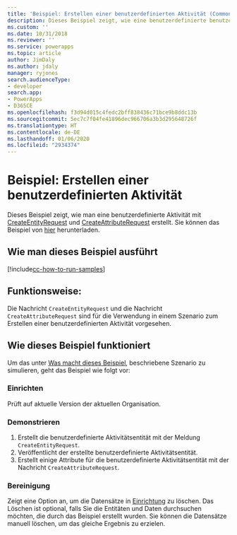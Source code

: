 ```yaml
---
title: 'Beispiel: Erstellen einer benutzerdefinierten Aktivität (Common Data Service) | Microsoft-Dokumentation'
description: Dieses Beispiel zeigt, wie eine benutzerdefinierte benutzerdefinierten Aktivität erstellet wird.
ms.custom: ''
ms.date: 10/31/2018
ms.reviewer: ''
ms.service: powerapps
ms.topic: article
author: JimDaly
ms.author: jdaly
manager: ryjones
search.audienceType:
- developer
search.app:
- PowerApps
- D365CE
ms.openlocfilehash: f3d94d015c4fedc2bff838436c71bce9b8ddc13b
ms.sourcegitcommit: 5ec7c7f04fe41896dec966706a3b3d295648726f
ms.translationtype: HT
ms.contentlocale: de-DE
ms.lasthandoff: 01/06/2020
ms.locfileid: "2934374"
---
```

# <a name="sample-create-a-custom-activity"></a>Beispiel: Erstellen einer benutzerdefinierten Aktivität

Dieses Beispiel zeigt, wie man eine benutzerdefinierte Aktivität mit [CreateEntityRequest](https://docs.microsoft.com/dotnet/api/microsoft.xrm.sdk.messages.createentityrequest?view=dynamics-general-ce-9) und [CreateAttributeRequest](https://docs.microsoft.com/dotnet/api/microsoft.xrm.sdk.messages.createattributerequest?view=dynamics-general-ce-9) erstellt. Sie können das Beispiel von [hier](https://github.com/Microsoft/PowerApps-Samples/tree/master/cds/orgsvc/C%23/CustomActivity) herunterladen. 

## <a name="how-to-run-this-sample"></a>Wie man dieses Beispiel ausführt

[!include[cc-how-to-run-samples](../../includes/cc-how-to-run-samples.md)]

## <a name="what-this-sample-does"></a>Funktionsweise:

Die Nachricht `CreateEntityRequest` und die Nachricht `CreateAttributeRequest` sind für die Verwendung in einem Szenario zum Erstellen einer benutzerdefinierten Aktivität vorgesehen.

## <a name="how-this-sample-works"></a>Wie dieses Beispiel funktioniert

Um das unter [Was macht dieses Beispiel](#what-this-sample-does), beschriebene Szenario zu simulieren, geht das Beispiel wie folgt vor:

### <a name="setup"></a>Einrichten

Prüft auf aktuelle Version der aktuellen Organisation.

### <a name="demonstrate"></a>Demonstrieren

1. Erstellt die benutzerdefinierte Aktivitätsentität mit der Meldung `CreateEntityRequest`.
2. Veröffentlicht der erstellte benutzerdefinierte Aktivitätsentität.
3. Erstellt einige Attribute für die benutzerdefinierte Aktivitätsentität mit der Nachricht `CreateAttributeRequest`.

### <a name="clean-up"></a>Bereinigung

Zeigt eine Option an, um die Datensätze in [Einrichtung](#setup) zu löschen. Das Löschen ist optional, falls Sie die Entitäten und Daten durchsuchen möchten, die durch das Beispiel erstellt wurden. Sie können die Datensätze manuell löschen, um das gleiche Ergebnis zu erzielen.
